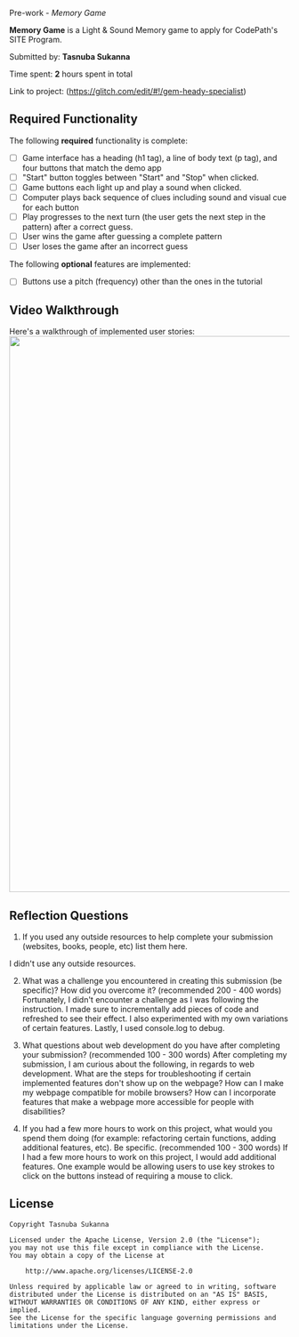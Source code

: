  Pre-work - *Memory Game*

**Memory Game** is a Light & Sound Memory game to apply for CodePath's SITE Program. 

Submitted by: **Tasnuba Sukanna**

Time spent: **2** hours spent in total

Link to project: (https://glitch.com/edit/#!/gem-heady-specialist)

## Required Functionality

The following **required** functionality is complete:

* [ ] Game interface has a heading (h1 tag), a line of body text (p tag), and four buttons that match the demo app
* [ ] "Start" button toggles between "Start" and "Stop" when clicked. 
* [ ] Game buttons each light up and play a sound when clicked. 
* [ ] Computer plays back sequence of clues including sound and visual cue for each button
* [ ] Play progresses to the next turn (the user gets the next step in the pattern) after a correct guess. 
* [ ] User wins the game after guessing a complete pattern
* [ ] User loses the game after an incorrect guess

The following **optional** features are implemented:

* [ ] Buttons use a pitch (frequency) other than the ones in the tutorial




## Video Walkthrough

Here's a walkthrough of implemented user stories:
<img src="http://g.recordit.co/rYGKQFvobc.gif" width=1000><br>


## Reflection Questions
1. If you used any outside resources to help complete your submission (websites, books, people, etc) list them here. 

I didn't use any outside resources.

2. What was a challenge you encountered in creating this submission (be specific)? How did you overcome it? (recommended 200 - 400 words) 
Fortunately, I didn't encounter a challenge as I was following the instruction. I made sure to incrementally add pieces of code and refreshed to see their effect. I also experimented with my own variations of certain features. Lastly, I used console.log to debug.

3. What questions about web development do you have after completing your submission? (recommended 100 - 300 words) 
After completing my submission, I am curious about the following, in regards to web development. What are the steps for troubleshooting if certain implemented features don't show up on the webpage? How can I make my webpage compatible for mobile browsers? How can I incorporate features that make a webpage more accessible for people with disabilities?

4. If you had a few more hours to work on this project, what would you spend them doing (for example: refactoring certain functions, adding additional features, etc). Be specific. (recommended 100 - 300 words) 
If I had a few more hours to work on this project, I would add additional features. One example would be allowing users to use key strokes to click on the buttons instead of requiring a mouse to click.



## License

    Copyright Tasnuba Sukanna

    Licensed under the Apache License, Version 2.0 (the "License");
    you may not use this file except in compliance with the License.
    You may obtain a copy of the License at

        http://www.apache.org/licenses/LICENSE-2.0

    Unless required by applicable law or agreed to in writing, software
    distributed under the License is distributed on an "AS IS" BASIS,
    WITHOUT WARRANTIES OR CONDITIONS OF ANY KIND, either express or implied.
    See the License for the specific language governing permissions and
    limitations under the License.
